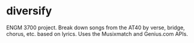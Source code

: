 # diversify
ENGM 3700 project. Break down songs from the AT40 by verse, bridge, chorus, etc. based on lyrics. Uses the Musixmatch and Genius.com APIs.
